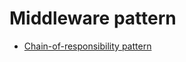 # Middleware pattern

- [Chain-of-responsibility pattern](https://refactoring.guru/design-patterns/chain-of-responsibility)
